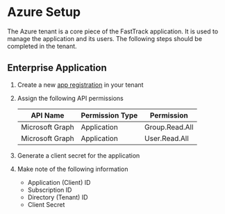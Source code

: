 # Azure Setup

The Azure tenant is a core piece of the FastTrack application. It is used to
manage the application and its users. The following steps should be completed in
the tenant.

## Enterprise Application

1. Create a new
   [app registration](https://learn.microsoft.com/en-us/azure/healthcare-apis/register-application)
   in your tenant
1. Assign the following API permissions

   | API Name        | Permission Type | Permission     |
   | --------------- | --------------- | -------------- |
   | Microsoft Graph | Application     | Group.Read.All |
   | Microsoft Graph | Application     | User.Read.All  |

1. Generate a client secret for the application
1. Make note of the following information

   - Application (Client) ID
   - Subscription ID
   - Directory (Tenant) ID
   - Client Secret
